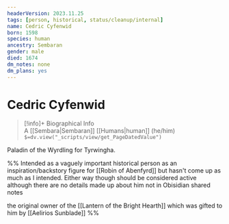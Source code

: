 ```yaml
---
headerVersion: 2023.11.25
tags: [person, historical, status/cleanup/internal]
name: Cedric Cyfenwid
born: 1598
species: human
ancestry: Sembaran
gender: male
died: 1674
dm_notes: none
dm_plans: yes
---
```

# Cedric Cyfenwid
>[!info]+ Biographical Info  
> A [[Sembara|Sembaran]] [[Humans|human]] (he/him)  
> `$=dv.view("_scripts/view/get_PageDatedValue")`

Paladin of the Wyrdling for Tyrwingha.

%% Intended as a vaguely important historical person as an inspiration/backstory figure for [[Robin of Abenfyrd]] but hasn't come up as much as I intended. Either way though should be considered active although there are no details made up about him not in Obisidian shared notes 

the original owner of the [[Lantern of the Bright Hearth]] which was gifted to him by [[Aelirios Sunblade]]
%%
